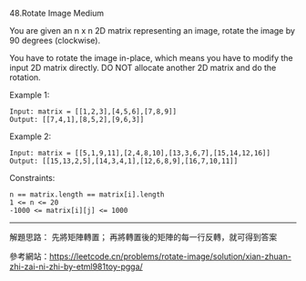 
48.Rotate Image
Medium

You are given an n x n 2D matrix representing an image, rotate the image by 90 degrees (clockwise).

You have to rotate the image in-place, which means you have to modify the input 2D matrix directly. DO NOT allocate another 2D matrix and do the rotation.

 

Example 1:

```  
Input: matrix = [[1,2,3],[4,5,6],[7,8,9]]
Output: [[7,4,1],[8,5,2],[9,6,3]]
```  
Example 2:

```  
Input: matrix = [[5,1,9,11],[2,4,8,10],[13,3,6,7],[15,14,12,16]]
Output: [[15,13,2,5],[14,3,4,1],[12,6,8,9],[16,7,10,11]]
```  

Constraints:
```  
n == matrix.length == matrix[i].length
1 <= n <= 20
-1000 <= matrix[i][j] <= 1000
```  



__________________________________________________________
解題思路：
先將矩陣轉置；
再將轉置後的矩陣的每一行反轉，就可得到答案


參考網站：https://leetcode.cn/problems/rotate-image/solution/xian-zhuan-zhi-zai-ni-zhi-by-etml981toy-pgga/

